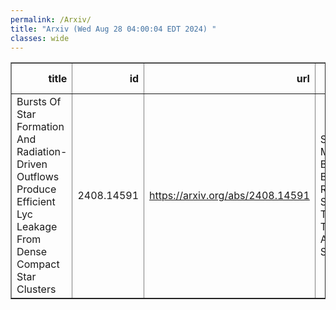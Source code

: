 ```yaml
---
permalink: /Arxiv/
title: "Arxiv (Wed Aug 28 04:00:04 EDT 2024) "
classes: wide
---
```

<table border="1" class="dataframe">
  <thead>
    <tr style="text-align: right;">
      <th>title</th>
      <th>id</th>
      <th>url</th>
      <th>authors</th>
      <th>Local Authors</th>
    </tr>
  </thead>
  <tbody>
    <tr>
      <td>Bursts Of Star Formation And Radiation-Driven Outflows Produce Efficient   Lyc Leakage From Dense Compact Star Clusters</td>
      <td>2408.14591</td>
      <td><a href="https://arxiv.org/abs/2408.14591" target="_blank">https://arxiv.org/abs/2408.14591</a></td>
      <td>Shyam H. Menon, Blakesley Burkhart, Rachel S. Somerville, Todd A. Thompson, Amiel Sternberg</td>
      <td>Todd A. Thompson, Todd Thompson</td>
    </tr>
  </tbody>
</table>